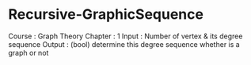 # Recursive-GraphicSequence
Course : Graph Theory Chapter : 1  Input : Number of vertex &amp; its degree sequence Output : (bool) determine this degree sequence whether is a graph or not
